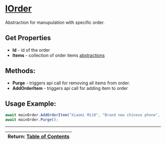 # [IOrder](../../Checkout.CustomerLib/DomainModel/Contract/IOrder.cs)

Abstraction for manupulation with specific order.

## Get Properties

 * **Id**  - id of the order 
 * **Items** - collection of order items [abstractions](../../Checkout.CustomerLib/DomainModel/Contract/IOrderItem.cs)
 
## Methods:
* **Purge** - triggers api call for removing all items from order.
* **AddOrderItem** - triggers api call for adding item to order

## Usage Example:
~~~javascript
await mainOrder.AddOrderItem("Xiaomi Mi10", "Brand new chinese phone", 4);
await mainOrder.Purge();
~~~

---
| Return: [Table of Contents](../table-of-contents.md) |
|----|
